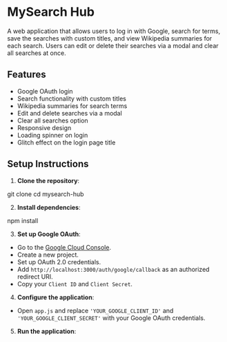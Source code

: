 # MySearch Hub

A web application that allows users to log in with Google, search for terms, save the searches with custom titles, and view Wikipedia summaries for each search. Users can edit or delete their searches via a modal and clear all searches at once.

## Features
- Google OAuth login
- Search functionality with custom titles
- Wikipedia summaries for search terms
- Edit and delete searches via a modal
- Clear all searches option
- Responsive design
- Loading spinner on login
- Glitch effect on the login page title

## Setup Instructions

1. **Clone the repository**:

git clone <repository-url>
cd mysearch-hub


2. **Install dependencies**:

npm install

3. **Set up Google OAuth**:
- Go to the [Google Cloud Console](https://console.cloud.google.com/).
- Create a new project.
- Set up OAuth 2.0 credentials.
- Add `http://localhost:3000/auth/google/callback` as an authorized redirect URI.
- Copy your `Client ID` and `Client Secret`.

4. **Configure the application**:
- Open `app.js` and replace `'YOUR_GOOGLE_CLIENT_ID'` and `'YOUR_GOOGLE_CLIENT_SECRET'` with your Google OAuth credentials.

5. **Run the application**: